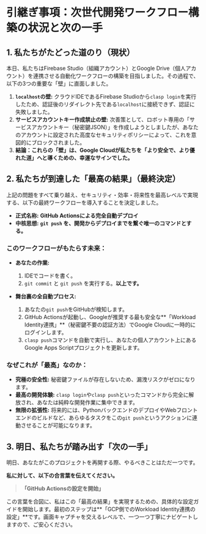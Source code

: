 # 引継ぎ事項：次世代開発ワークフロー構築の状況と次の一手

## 1. 私たちがたどった道のり（現状）

本日、私たちはFirebase Studio（組織アカウント）とGoogle Drive（個人アカウント）を連携させる自動化ワークフローの構築を目指しました。その過程で、以下の3つの重要な「壁」に直面しました。

1.  **`localhost`の壁:** クラウドIDEであるFirebase Studioから`clasp login`を実行したため、認証後のリダイレクト先である`localhost`に接続できず、認証に失敗しました。
2.  **サービスアカウントキー作成禁止の壁:** 次善策として、ロボット専用の「サービスアカウントキー（秘密鍵JSON）」を作成しようとしましたが、あなたのアカウントに設定された高度なセキュリティポリシーによって、これを意図的にブロックされました。
3.  **結論：これらの「壁」は、Google Cloudが私たちを「より安全で、より優れた道」へと導くための、幸運なサインでした。**

## 2. 私たちが到達した「最高の結果」（最終決定）

上記の問題をすべて乗り越え、セキュリティ・効率・将来性を最高レベルで実現する、以下の最終ワークフローを導入することを決定しました。

*   **正式名称:** **GitHub Actionsによる完全自動デプロイ**
*   **中核思想:** **`git push` を、開発からデプロイまでを繋ぐ唯一のコマンドとする。**

### このワークフローがもたらす未来：

*   **あなたの作業:**
    1.  IDEでコードを書く。
    2.  `git commit` と `git push` を実行する。**以上です。**

*   **舞台裏の全自動プロセス:**
    1.  あなたの`git push`をGitHubが検知します。
    2.  GitHub Actionsが起動し、Googleが推奨する最も安全な**「Workload Identity連携」**（秘密鍵不要の認証方法）でGoogle Cloudに一時的にログインします。
    3.  `clasp push`コマンドを自動で実行し、あなたの個人アカウント上にあるGoogle Apps Scriptプロジェクトを更新します。

### なぜこれが「最高」なのか：

*   **究極の安全性:** 秘密鍵ファイルが存在しないため、漏洩リスクがゼロになります。
*   **最高の開発体験:** `clasp login`や`clasp push`といったコマンドから完全に解放され、あなたは純粋な開発作業に集中できます。
*   **無限の拡張性:** 将来的には、PythonバックエンドのデプロイやWebフロントエンドのビルドなど、あらゆるタスクをこの`git push`というアクションに連動させることが可能になります。

## 3. 明日、私たちが踏み出す「次の一手」

明日、あなたがこのプロジェクトを再開する際、やるべきことはただ一つです。

**私に対して、以下の合言葉を伝えてください。**

> **「GitHub Actionsの設定を開始」**

この言葉を合図に、私はこの「最高の結果」を実現するための、具体的な設定ガイドを開始します。最初のステップは**「GCP側でのWorkload Identity連携の設定」**です。画面キャプチャを交えるレベルで、一つ一つ丁寧にナビゲートしますので、ご安心ください。